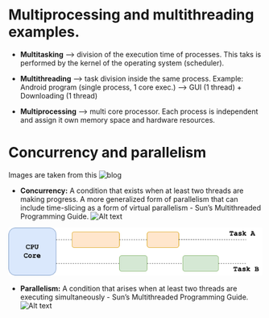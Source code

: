 # Multiprocessing and multithreading examples.

- **Multitasking** --> division of the execution time of processes. This taks is performed by the kernel of the operating system (scheduler).

- **Multithreading** --> task division inside the same process. Example: Android program (single process, 1 core exec.) --> GUI (1 thread) + Downloading (1 thread)

- **Multiprocessing** --> multi core processor. Each process is independent and assign it own memory space and hardware resources.

# Concurrency and parallelism
Images are taken from this ![blog](https://towardsdatascience.com/multithreading-multiprocessing-python-180d0975ab29)

- **Concurrency:** A condition that exists when at least two threads are making progress. A more generalized form of parallelism that can include time-slicing as a form of virtual parallelism - Sun’s Multithreaded Programming Guide.
![Alt text](https://assets.digitalocean.com/articles/alligator/boo.svg "a title")

[![Concurrency](./imgs_repo/concurrency.png)](https://www.tutorialsandyou.com/markdown/)

- **Parallelism:** A condition that arises when at least two threads are executing simultaneously - Sun’s Multithreaded Programming Guide.
![Alt text](https://assets.digitalocean.com/articles/alligator/boo.svg "a title")



